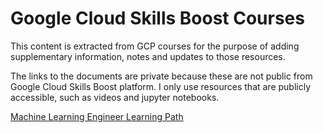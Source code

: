 # Google Cloud Skills Boost Courses

This content is extracted from GCP courses for the purpose of adding supplementary information, notes and updates to those resources.

The links to the documents are private because these are not public from Google Cloud Skills Boost platform. I only use resources that are publicly accessible, such as videos and jupyter notebooks.

[Machine Learning Engineer Learning Path](https://www.cloudskillsboost.google/journeys/17)

```{tableofcontents}
```
